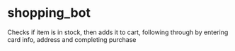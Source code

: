 # shopping_bot
Checks if item is in stock, then adds it to cart, following through by entering card info, address and completing purchase
